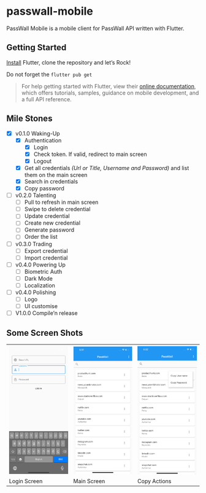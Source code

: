 # passwall-mobile

PassWall Mobile is a mobile client for PassWall API written with Flutter.

## Getting Started

[Install](https://flutter.dev/docs/get-started/install) Flutter, clone the repository  and let’s Rock!

Do not forget the  `flutter pub get` 

> For help getting started with Flutter, view their [online documentation](https://flutter.dev/docs), which offers tutorials, samples, guidance on mobile development, and a full API reference.

## Mile Stones

- [x] v0.1.0 Waking-Up
	- [x] Authentication
		- [x] Login
		- [x] Check token. If valid, redirect to main screen
		- [x] Logout
	- [x] Get all credentials *(Url or Title, Username and Password)* and list them on the main screen
	- [x] Search in credentials
	- [x] Copy password
- [ ] v0.2.0 Talenting
	- [ ] Pull to refresh in main screen
	- [ ] Swipe to delete credential
	- [ ] Update credential
	- [ ] Create new credential
	- [ ] Generate password
	- [ ] Order the list
- [ ] v0.3.0 Trading
	- [ ] Export credential
	- [ ] Import credential
- [ ] v0.4.0 Powering Up
	- [ ] Biometric Auth
	- [ ] Dark Mode
	- [ ] Localization
- [ ] v0.4.0 Polishing
	- [ ] Logo
	- [ ] UI customise  
- [ ] V1.0.0 Compile’n release

## Some Screen Shots
<table>
  <tr>
    <th><img src="screenshots/login.png" alt="Login Screen" width="250"/></th>
    <th><img src="screenshots/main.png" alt="Main Screen" width="250"/></th>
    <th><img src="screenshots/copy.png" alt="Copy Actions" width="250"/></th>
  </tr>
  <tr>
    <td>Login Screen</td>
    <td>Main Screen</td>
    <td>Copy Actions</td>
  </tr>
</table>


